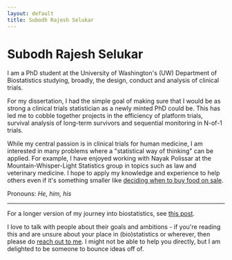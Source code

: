 ```yaml
---
layout: default
title: Subodh Rajesh Selukar
---
```


# Subodh Rajesh Selukar

I am a PhD student at the University of Washington's (UW) Department of Biostatistics studying, broadly, the design, conduct and analysis of clinical trials.

For my dissertation, I had the simple goal of making sure that I would be as strong a clinical trials statistician as a newly minted PhD could be. This has led me to cobble together projects in the efficiency of platform trials, survival analysis of long-term survivors and sequential monitoring in N-of-1 trials. 

While my central passion is in clinical trials for human medicine, I am interested in many problems where a "statistical way of thinking" can be applied. For example, I have enjoyed working with Nayak Polissar at the Mountain-Whisper-Light Statistics group in topics such as law and veterinary medicine. I hope to apply my knowledge and experience to help others even if it's something smaller like [deciding when to buy food on sale](/when-to-buy).

Pronouns: *He, him, his*

---

For a longer version of my journey into biostatistics, see [this post](/longer-about-me).

I  love to talk with people about their goals and ambitions - if you're reading this and are unsure about your place in (bio)statistics or wherever, then please do [reach out to me](/contact). I might not be able to help you directly, but I am delighted to be someone to bounce ideas off of. 
